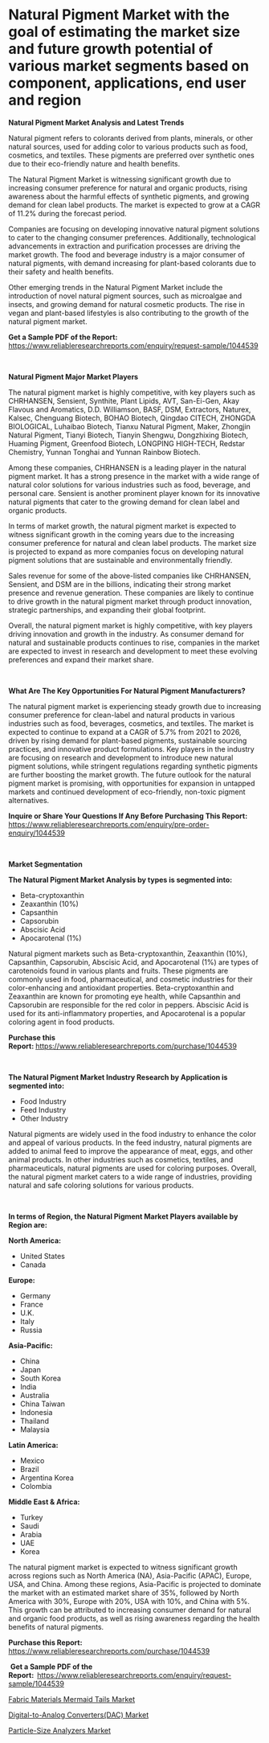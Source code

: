 <p><h1>Natural Pigment Market with the goal of estimating the market size and future growth potential of various market segments based on component, applications, end user and region</h1></p><p><strong>Natural Pigment Market Analysis and Latest Trends</strong></p>
<p><p>Natural pigment refers to colorants derived from plants, minerals, or other natural sources, used for adding color to various products such as food, cosmetics, and textiles. These pigments are preferred over synthetic ones due to their eco-friendly nature and health benefits.</p><p>The Natural Pigment Market is witnessing significant growth due to increasing consumer preference for natural and organic products, rising awareness about the harmful effects of synthetic pigments, and growing demand for clean label products. The market is expected to grow at a CAGR of 11.2% during the forecast period.</p><p>Companies are focusing on developing innovative natural pigment solutions to cater to the changing consumer preferences. Additionally, technological advancements in extraction and purification processes are driving the market growth. The food and beverage industry is a major consumer of natural pigments, with demand increasing for plant-based colorants due to their safety and health benefits.</p><p>Other emerging trends in the Natural Pigment Market include the introduction of novel natural pigment sources, such as microalgae and insects, and growing demand for natural cosmetic products. The rise in vegan and plant-based lifestyles is also contributing to the growth of the natural pigment market.</p></p>
<p><strong>Get a Sample PDF of the Report:&nbsp;</strong> <a href="https://www.reliableresearchreports.com/enquiry/request-sample/1044539">https://www.reliableresearchreports.com/enquiry/request-sample/1044539</a></p>
<p>&nbsp;</p>
<p><strong>Natural Pigment Major Market Players</strong></p>
<p><p>The natural pigment market is highly competitive, with key players such as CHRHANSEN, Sensient, Synthite, Plant Lipids, AVT, San-Ei-Gen, Akay Flavous and Aromatics, D.D. Williamson, BASF, DSM, Extractors, Naturex, Kalsec, Chenguang Biotech, BOHAO Biotech, Qingdao CITECH, ZHONGDA BIOLOGICAL, Luhaibao Biotech, Tianxu Natural Pigment, Maker, Zhongjin Natural Pigment, Tianyi Biotech, Tianyin Shengwu, Dongzhixing Biotech, Huaming Pigment, Greenfood Biotech, LONGPING HIGH-TECH, Redstar Chemistry, Yunnan Tonghai and Yunnan Rainbow Biotech.</p><p>Among these companies, CHRHANSEN is a leading player in the natural pigment market. It has a strong presence in the market with a wide range of natural color solutions for various industries such as food, beverage, and personal care. Sensient is another prominent player known for its innovative natural pigments that cater to the growing demand for clean label and organic products.</p><p>In terms of market growth, the natural pigment market is expected to witness significant growth in the coming years due to the increasing consumer preference for natural and clean label products. The market size is projected to expand as more companies focus on developing natural pigment solutions that are sustainable and environmentally friendly.</p><p>Sales revenue for some of the above-listed companies like CHRHANSEN, Sensient, and DSM are in the billions, indicating their strong market presence and revenue generation. These companies are likely to continue to drive growth in the natural pigment market through product innovation, strategic partnerships, and expanding their global footprint.</p><p>Overall, the natural pigment market is highly competitive, with key players driving innovation and growth in the industry. As consumer demand for natural and sustainable products continues to rise, companies in the market are expected to invest in research and development to meet these evolving preferences and expand their market share.</p></p>
<p>&nbsp;</p>
<p><strong>What Are The Key Opportunities For Natural Pigment Manufacturers?</strong></p>
<p><p>The natural pigment market is experiencing steady growth due to increasing consumer preference for clean-label and natural products in various industries such as food, beverages, cosmetics, and textiles. The market is expected to continue to expand at a CAGR of 5.7% from 2021 to 2026, driven by rising demand for plant-based pigments, sustainable sourcing practices, and innovative product formulations. Key players in the industry are focusing on research and development to introduce new natural pigment solutions, while stringent regulations regarding synthetic pigments are further boosting the market growth. The future outlook for the natural pigment market is promising, with opportunities for expansion in untapped markets and continued development of eco-friendly, non-toxic pigment alternatives.</p></p>
<p><strong>Inquire or Share Your Questions If Any Before Purchasing This Report:</strong> <a href="https://www.reliableresearchreports.com/enquiry/pre-order-enquiry/1044539">https://www.reliableresearchreports.com/enquiry/pre-order-enquiry/1044539</a></p>
<p>&nbsp;</p>
<p><strong>Market Segmentation</strong></p>
<p><strong>The Natural Pigment Market Analysis by types is segmented into:</strong></p>
<p><ul><li>Beta-cryptoxanthin</li><li>Zeaxanthin (10%)</li><li>Capsanthin</li><li>Capsorubin</li><li>Abscisic Acid</li><li>Apocarotenal (1%)</li></ul></p>
<p><p>Natural pigment markets such as Beta-cryptoxanthin, Zeaxanthin (10%), Capsanthin, Capsorubin, Abscisic Acid, and Apocarotenal (1%) are types of carotenoids found in various plants and fruits. These pigments are commonly used in food, pharmaceutical, and cosmetic industries for their color-enhancing and antioxidant properties. Beta-cryptoxanthin and Zeaxanthin are known for promoting eye health, while Capsanthin and Capsorubin are responsible for the red color in peppers. Abscisic Acid is used for its anti-inflammatory properties, and Apocarotenal is a popular coloring agent in food products.</p></p>
<p><strong>Purchase this Report:&nbsp;</strong><a href="https://www.reliableresearchreports.com/purchase/1044539">https://www.reliableresearchreports.com/purchase/1044539</a></p>
<p>&nbsp;</p>
<p><strong>The Natural Pigment Market Industry Research by Application is segmented into:</strong></p>
<p><ul><li>Food Industry</li><li>Feed Industry</li><li>Other Industry</li></ul></p>
<p><p>Natural pigments are widely used in the food industry to enhance the color and appeal of various products. In the feed industry, natural pigments are added to animal feed to improve the appearance of meat, eggs, and other animal products. In other industries such as cosmetics, textiles, and pharmaceuticals, natural pigments are used for coloring purposes. Overall, the natural pigment market caters to a wide range of industries, providing natural and safe coloring solutions for various products.</p></p>
<p>&nbsp;</p>
<p><strong>In terms of Region, the Natural Pigment Market Players available by Region are:</strong></p>
<p>
    <p> <strong> North America: </strong>
        <ul>
            <li>United States</li>
            <li>Canada</li>
        </ul>
        </p> 
    <p> <strong> Europe: </strong>
        <ul>
            <li>Germany</li>
            <li>France</li>
            <li>U.K.</li>
            <li>Italy</li>
            <li>Russia</li>
        </ul>
        </p> 
    <p> <strong> Asia-Pacific: </strong>
        <ul>
            <li>China</li>
            <li>Japan</li>
            <li>South Korea</li>
            <li>India</li>
            <li>Australia</li>
            <li>China Taiwan</li>
            <li>Indonesia</li>
            <li>Thailand</li>
            <li>Malaysia</li>
        </ul>
        </p> 
    <p> <strong> Latin America: </strong>
        <ul>
            <li>Mexico</li>
            <li>Brazil</li>
            <li>Argentina Korea</li>
            <li>Colombia</li>
        </ul>
        </p> 
    <p> <strong> Middle East & Africa: </strong>
        <ul>
            <li>Turkey</li>
            <li>Saudi</li>
            <li>Arabia</li>
            <li>UAE</li>
            <li>Korea</li>
        </ul>
    </p>
    </p>
<p><p>The natural pigment market is expected to witness significant growth across regions such as North America (NA), Asia-Pacific (APAC), Europe, USA, and China. Among these regions, Asia-Pacific is projected to dominate the market with an estimated market share of 35%, followed by North America with 30%, Europe with 20%, USA with 10%, and China with 5%. This growth can be attributed to increasing consumer demand for natural and organic food products, as well as rising awareness regarding the health benefits of natural pigments.</p></p>
<p><strong>Purchase this Report: </strong><a href="https://www.reliableresearchreports.com/purchase/1044539">https://www.reliableresearchreports.com/purchase/1044539</a></p>
<p>&nbsp;<strong>Get a Sample PDF of the Report:&nbsp;&nbsp;</strong><a href="https://www.reliableresearchreports.com/enquiry/request-sample/1044539">https://www.reliableresearchreports.com/enquiry/request-sample/1044539</a></p>
<p><strong></strong></p>
<p><p><a href="https://view.publitas.com/reportprime-1/fabric-materials-mermaid-tails-market-size-growing-and-forecasted-for-period-from-2023-2030-and-provides-complete-market-analysis-of-this-market/">Fabric Materials Mermaid Tails Market</a></p><p><a href="https://view.publitas.com/reportprime-1/digital-to-analog-converters-dac-market-research-report-provides-critical-insights-that-can-help-shape-business-development-and-investment-strategies/">Digital-to-Analog Converters(DAC) Market</a></p><p><a href="https://view.publitas.com/reportprime-1/particle-size-analyzers-market-size-market-trends-and-growth-outlook-forecasted-for-period-from-2023-to-2030/">Particle-Size Analyzers Market</a></p></p>